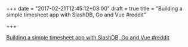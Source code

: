 +++
date = "2017-02-21T12:45:12+03:00"
draft = true
title = "Building a simple timesheet app with SlashDB, Go and Vue  #reddit"

+++

<p><a href="https://t.co/rwaqLxKvx4">Building a simple timesheet app with SlashDB, Go and Vue  #reddit</a></p>

